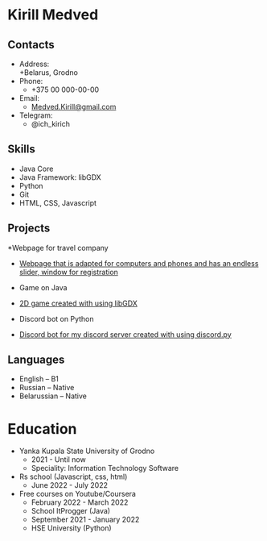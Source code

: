 # Kirill Medved                
## Contacts                         
* Address:                           
    +Belarus, Grodno                
* Phone:                             
    + +375 00 000-00-00              
* Email:
    + Medved.Kirill@gmail.com         
* Telegram:                          
    + @ich_kirich                        
 ## Skills
 * Java Core
 * Java Framework: libGDX
 * Python
 * Git
 * HTML, CSS, Javascript
## Projects
*Webpage for travel company
+ [Webpage that is adapted for computers and phones and has an endless slider, window for registration](https://ich-kirich.github.io/Travel/)
* Game on Java
+ [2D game created with using libGDX](https://github.com/ich-kirich/my_first_game_on_java_pOg)
* Discord bot on Python
+ [Discord bot for my discord server created with using discord.py](https://github.com/ich-kirich/discord_bot)
## Languages						
* English – B1							
* Russian – Native					
* Belarussian – Native					
# Education
* Yanka Kupala State University of Grodno
	+ 2021 - Until now
	+ Speciality: Information Technology Software
* Rs school (Javascript, css, html)
	+ June 2022 - July 2022
* Free courses on Youtube/Coursera
	+ February 2022 - March 2022
	+ School ItProgger (Java)
	+ September 2021 - January 2022
	+ HSE University (Python)
